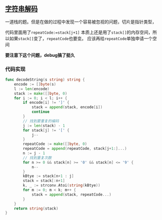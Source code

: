 ## [字符串解码](https://leetcode-cn.com/problems/decode-string/)

一道栈的题。但是在做的过程中发现一个容易被忽视的问题，切片是指针类型，

代码里面用了`repeatCode:=stack[j+1]` 本质上还是用了`stack[]`的内存空间，所以如果`stack[]`变了，`repeatCode`也要变。 应该再给`repeatCode`单独申请一个空间 

**要注意下这个问题，debug搞了挺久**



### 代码实现

```go
func decodeString(s string) string {
	encode := []byte(s)
	l := len(encode)
	stack := make([]byte, 0)
	for i := 0; i < l; i++ {
		if encode[i] != ']' {
			stack = append(stack, encode[i])
			continue
		}
		// 找到要重复的编码
		j := len(stack) - 1
		for stack[j] != '[' {
			j--
		}
		repeatCode := make([]byte, 0)
		repeatCode = append(repeatCode, stack[j+1:]...)
		n := j - 1
		// 找到重复次数
		for n >= 0 && stack[n] >= '0' && stack[n] <= '9' {
			n--
		}
		kBtye := stack[n+1 : j]
		stack = stack[:n+1]
		k, _ := strconv.Atoi(string(kBtye))
		for m := 0; m < k; m++ {
			stack = append(stack, repeatCode...)
		}
	}
	return string(stack)
}
```

